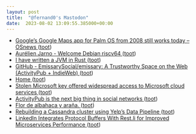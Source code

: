 ```yaml
---
layout: post
title:  "@fernand0's Mastodon"
date:  2023-08-02 13:09:55.385000+00:00
---
```

*  [Google’s Google Maps app for Palm OS from 2008 still works today  –  OSnews ](https://www.osnews.com/story/136447/googles-google-maps-app-for-palm-os-from-2008-still-works-today) ([toot](https://mastodon.social/@fernand0/110820182942350250))
*  [Aurélien Jarno - Welcome Debian riscv64 ](https://blog.aurel32.net/welcome-debian-riscv64.htm) ([toot](https://mastodon.social/@fernand0/110820030268654895))
*  [I have written a JVM in Rust ](https://andreabergia.com/blog/2023/07/i-have-written-a-jvm-in-rust) ([toot](https://mastodon.social/@fernand0/110819746391998314))
*  [GitHub - EmissarySocial/emissary: A Trustworthy Space on the Web (ActivityPub + IndieWeb) ](https://github.com/EmissarySocial/emissar) ([toot](https://mastodon.social/@fernand0/110819468496081960))
*  [Home ](https://www.moderncsv.com) ([toot](https://mastodon.social/@fernand0/110819349953764245))
*  [Stolen Microsoft key offered widespread access to Microsoft cloud services ](https://www.bleepingcomputer.com/news/security/stolen-microsoft-key-offered-widespread-access-to-microsoft-cloud-services) ([toot](https://mastodon.social/@fernand0/110819103548195273))
*  [ActivityPub is the next big thing in social networks ](https://www.theverge.com/2023/4/20/23689570/activitypub-protocol-standard-social-networ) ([toot](https://mastodon.social/@fernand0/110818922173156869))
*  [Flor de albahaca y araña. ](https://avecesunafoto.wordpress.com/2023/08/01/flor-de-albahaca-y-arana) ([toot](https://mastodon.social/@fernand0/110815459717197676))
*  [Rebuilding a Cassandra cluster using Yelp’s Data Pipeline ](https://engineeringblog.yelp.com/2023/01/rebuilding-a-cassandra-cluster-using-yelps-data-pipeline.htm) ([toot](https://mastodon.social/@fernand0/110815459631546962))
*  [LinkedIn Integrates Protocol Buffers With Rest.li for Improved Microservices Performance ](https://engineering.linkedin.com/blog/2023/linkedin-integrates-protocol-buffers-with-rest-li-for-improved-) ([toot](https://mastodon.social/@fernand0/110815278388999524))
